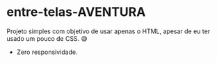 # entre-telas-AVENTURA
Projeto simples com objetivo de usar apenas o HTML, apesar de eu ter usado um pouco de CSS. 😅

- Zero responsividade.
